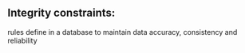 
## Integrity constraints:
rules define in a database to maintain data accuracy, consistency and reliability

